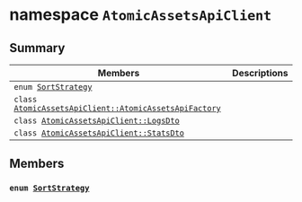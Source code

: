 # namespace `AtomicAssetsApiClient` 

## Summary

 Members                        | Descriptions                                
--------------------------------|---------------------------------------------
`enum `[`SortStrategy`](#namespace_atomic_assets_api_client_1a1a2688049f7c9dc4f77213ca78b6de0f)            | 
`class `[`AtomicAssetsApiClient::AtomicAssetsApiFactory`](.github/workflows/documentation/md/AtomicAssetsApiClient--AtomicAssetsApiFactory.md#class_atomic_assets_api_client_1_1_atomic_assets_api_factory) | 
`class `[`AtomicAssetsApiClient::LogsDto`](.github/workflows/documentation/md/AtomicAssetsApiClient--LogsDto.md#class_atomic_assets_api_client_1_1_logs_dto) | 
`class `[`AtomicAssetsApiClient::StatsDto`](.github/workflows/documentation/md/AtomicAssetsApiClient--StatsDto.md#class_atomic_assets_api_client_1_1_stats_dto) | 

## Members

### `enum `[`SortStrategy`](#namespace_atomic_assets_api_client_1a1a2688049f7c9dc4f77213ca78b6de0f) 

